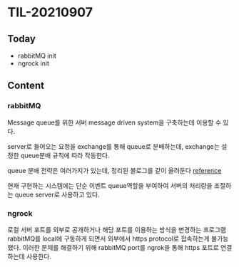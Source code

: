 # TIL-20210907

## Today

- rabbitMQ init
- ngrock init

## Content

### rabbitMQ

Message queue를 위한 서버
message driven system을 구축하는데 이용할 수 있다.

server로 들어오는 요청을 exchange를 통해 queue로 분배하는데,
exchange는 설정한 queue분배 규칙에 따라 작동한다.

queue 분배 전략은 여러가지가 있는데,
정리된 블로그를 같이 올려둔다
[reference](https://blog.dudaji.com/general/2020/05/25/rabbitmq.html)

현재 구현하는 시스템에는 단순 이벤트 queue역할을 부여하여 서버의 처리량을 조절하는 queue server로 사용하고 있다.

### ngrock

로컬 서버 포트를 외부로 공개하거나 해당 포트를 이용하는 방식을 변경하는 프로그램
rabbitMQ를 local에 구동하게 되면서 외부에서 https protocol로 접속하는게 불가능했다.
이러한 문제를 해결하기 위해 rabbitMQ port를 ngrok을 통해 https 포트로 연결하는데 사용한다.
